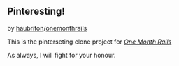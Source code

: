 ## Pinteresting!

by [haubriton](https://github.com/hautbrion)/[onemonthrails](https://github.com/onemonthrails)

This is the pinterseting clone project for
[*One Month Rails*](http://www.onemonthrails.com)

As always, I will fight for your honour.